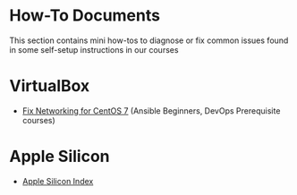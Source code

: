 # How-To Documents

This section contains mini how-tos to diagnose or fix common issues found in some self-setup instructions in our courses

# VirtualBox

* [Fix Networking for CentOS 7](./virtualbox/networking-osboxes-centos7.md) (Ansible Beginners, DevOps Prerequisite courses)

# Apple Silicon

* [Apple Silicon Index](./apple-silicon/README.md)
